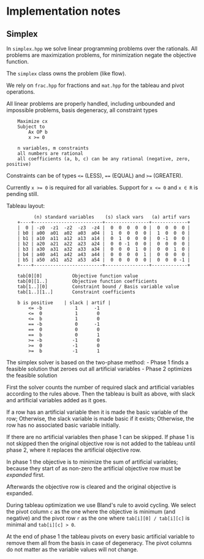 # Implementation notes

## Simplex

In `simplex.hpp` we solve linear programming problems over the rationals.
All problems are maximization problems, for minimization negate the objective function.

The `simplex` class owns the problem (like flow).

We rely on `frac.hpp` for fractions and `mat.hpp` for the tableau and pivot operations.

All linear problems are properly handled, including unbounded and impossible problems,
basis degeneracy, all constraint types

```
    Maximize cx
    Subject to
        Ax OP b
        x >= 0

    n variables, m constraints
    all numbers are rational
    all coefficients (a, b, c) can be any rational (negative, zero, positive)
```

Constraints can be of types `<=` (LESS), `==` (EQUAL) and `>=` (GREATER).

Currently `x >= 0` is required for all variables.
Support for `x <= 0` and `x ∈ R` is pending still.

Tableau layout:

```
          (n) standard variables    (s) slack vars   (a) artif vars
    +----+-------------------------+----------------+-------------+
    |  0 | -z0  -z1  -z2  -z3  -z4 |  0  0  0  0  0 |  0  0  0  0 |
    | b0 | a00  a01  a02  a03  a04 |  1  0  0  0  0 |  1  0  0  0 |
    | b1 | a10  a11  a12  a13  a14 |  0  1  0  0  0 |  0 -1  0  0 |
    | b2 | a20  a21  a22  a23  a24 |  0  0 -1  0  0 |  0  0  0  0 |
    | b3 | a30  a31  a32  a33  a34 |  0  0  0  1  0 |  0  0  1  0 |
    | b4 | a40  a41  a42  a43  a44 |  0  0  0  0  1 |  0  0  0  0 |
    | b5 | a50  a51  a52  a53  a54 |  0  0  0  0  0 |  0  0  0 -1 |
    +----+-------------------------+----------------+-------------+

    tab[0][0]           Objective function value
    tab[0][1..]         Objective function coefficients
    tab[1..][0]         Constraint bound / Basis variable value
    tab[1..][1..]       Constraint coefficients

    b is positive    | slack | artif |
        <= -b            1      -1
        <=  0            1       0
        <=  b            1       0
        == -b            0      -1
        ==  0            0       0
        ==  b            0       1
        >= -b           -1       0
        >=  0           -1       0
        >=  b           -1       1
```

The simplex solver is based on the two-phase method:
    - Phase 1 finds a feasible solution that zeroes out all artificial variables
    - Phase 2 optimizes the feasible solution

First the solver counts the number of required slack and artificial variables
according to the rules above. Then the tableau is built as above, with slack and
artificial variables added as it goes.

If a row has an artificial variable then it is made the basic variable of the row;
Otherwise, the slack variable is made basic if it exists;
Otherwise, the row has no associated basic variable initially.

If there are no artificial variables then phase 1 can be skipped.
If phase 1 is not skipped then the original objective row is not added to the
tableau until phase 2, where it replaces the artificial objective row.

In phase 1 the objective is to minimize the sum of artificial variables; because
they start of as non-zero the artificial objective row must be *expanded* first.

Afterwards the objective row is cleared and the original objective is expanded.

During tableau optimization we use Bland's rule to avoid cycling. We select the
pivot column `c` as the one where the objective is minimum (and negative) and the pivot
row `r` as the one where `tab[i][0] / tab[i][c]` is minimal and `tab[i][c] > 0`.

At the end of phase 1 the tableau pivots on every basic artificial variable to remove
them all from the basis in case of degeneracy. The pivot columns do not matter as the
variable values will not change.
